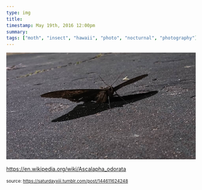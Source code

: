 ```yaml
---
type: img
title: 
timestamp: May 19th, 2016 12:00pm
summary: 
tags: ["moth", "insect", "hawaii", "photo", "nocturnal", "photography"]
---
```

<img src="../media/144611624248.jpg"/>
                                                                                          
<a href="https://en.wikipedia.org/wiki/Ascalapha_odorata" target="_blank">https://en.wikipedia.org/wiki/Ascalapha_odorata</a><br/>
 
                                    
                
                
                
                
                                
<small>source: https://saturdayxiii.tumblr.com/post/144611624248</small>